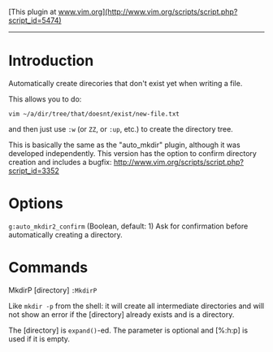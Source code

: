 [This plugin at www.vim.org](http://www.vim.org/scripts/script.php?script_id=5474)

-----------------------------------------

Introduction
============
Automatically create direcories that don't exist yet when writing a file.

This allows you to do:

    vim ~/a/dir/tree/that/doesnt/exist/new-file.txt

and then just use `:w` (or `ZZ`, or `:up`, etc.) to create the directory tree.

This is basically the same as the "auto_mkdir" plugin, although it was
developed independently. This version has the option to confirm directory
creation and includes a bugfix:
http://www.vim.org/scripts/script.php?script_id=3352

Options
=======
`g:auto_mkdir2_confirm`                 (Boolean, default: 1)
Ask for confirmation before automatically creating a directory.

Commands
========
MkdirP [directory]                                                   `:MkdirP`

Like `mkdir -p` from the shell: it will create all intermediate directories
and will not show an error if the [directory] already exists and is a
directory.

The [directory] is `expand()`-ed. The parameter is optional and [%:h:p] is used
if it is empty.
